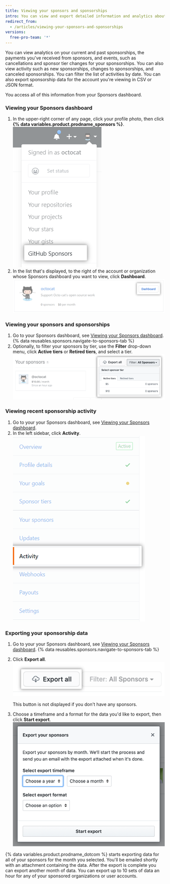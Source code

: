 ```yaml
---
title: Viewing your sponsors and sponsorships
intro: You can view and export detailed information and analytics about your sponsors and sponsorships.
redirect_from:
  - /articles/viewing-your-sponsors-and-sponsorships
versions:
  free-pro-team: '*'
---
```


You can view analytics on your current and past sponsorships, the payments you've received from sponsors, and events, such as cancellations and sponsor tier changes for your sponsorships. You can also view activity such as new sponsorships, changes to sponsorships, and canceled sponsorships. You can filter the list of activities by date. You can also export sponsorship data for the account you're viewing in CSV or JSON format. 

You access all of this information from your Sponsors dashboard.

### Viewing your Sponsors dashboard

1. In the upper-right corner of any page, click your profile photo, then click **{% data variables.product.prodname_sponsors %}**.
![{% data variables.product.prodname_sponsors %} button](/assets/images/help/sponsors/access-github-sponsors-dashboard.png)
2. In the list that's displayed, to the right of the account or organization whose Sponsors dashboard you want to view, click **Dashboard**.
![Developer sponsors dashboard button](/assets/images/help/sponsors/dev-sponsors-dashboard-button.png)

### Viewing your sponsors and sponsorships

1. Go to your Sponsors dashboard, see [Viewing your Sponsors dashboard](#viewing-your-sponsors-dashboard).
{% data reusables.sponsors.navigate-to-sponsors-tab %}
1. Optionally, to filter your sponsors by tier, use the **Filter** drop-down menu, click **Active tiers** or **Retired tiers**, and select a tier.
  ![Drop-down menu to filter by tier](/assets/images/help/sponsors/filter-drop-down.png)

### Viewing recent sponsorship activity

1. Go to your your Sponsors dashboard, see [Viewing your Sponsors dashboard](#viewing-your-sponsors-dashboard).
1. In the left sidebar, click **Activity**.
  ![Activity tab](/assets/images/help/sponsors/activity-tab.png)

### Exporting your sponsorship data

1. Go to your your Sponsors dashboard, see [Viewing your Sponsors dashboard](#viewing-your-sponsors-dashboard).
{% data reusables.sponsors.navigate-to-sponsors-tab %}
1. Click **Export all**.
  ![Export all button](/assets/images/help/sponsors/export-all.png)
   
   This button is not displayed if you don't have any sponsors.

1. Choose a timeframe and a format for the data you'd like to export, then click **Start export**.
  ![Options for data export](/assets/images/help/sponsors/export-your-sponsors.png)

  {% data variables.product.prodname_dotcom %} starts exporting data for all of your sponsors for the month you selected. You'll be emailed shortly with an attachment containing the data. After the export is complete you can export another month of data. You can export up to 10 sets of data an hour for any of your sponsored organizations or user accounts.
